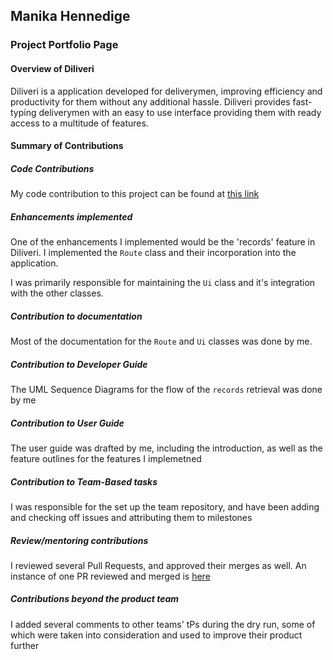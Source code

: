 ## Manika Hennedige

### Project Portfolio Page

#### Overview of Diliveri
Diliveri is a application developed for deliverymen, improving efficiency and productivity for them
without any additional hassle. Diliveri provides fast-typing deliverymen with an easy to use interface providing
them with ready access to a multitude of features.

#### Summary of Contributions

##### Code Contributions
My code contribution to this project can be found at <a href="https://nus-cs2113-ay2021s2.github.io/tp-dashboard/?search=manika&sort=groupTitle&sortWithin=title&since=2021-03-05&timeframe=commit&mergegroup=&groupSelect=groupByRepos&breakdown=false">this link</a>

##### Enhancements implemented
One of the enhancements I implemented would be the 'records' feature in Diliveri. I implemented the `Route` class and
their incorporation into the application.

I was primarily responsible for maintaining the `Ui` class and it's integration with the other classes.

##### Contribution to documentation
Most of the documentation for the `Route` and `Ui` classes was done by me.

##### Contribution to Developer Guide
The UML Sequence Diagrams for the flow of the `records` retrieval was done by me

##### Contribution to User Guide
The user guide was drafted by me, including the introduction, as well as the feature outlines for the features I implemetned

##### Contribution to Team-Based tasks
I was responsible for the set up the team repository, and have been adding and checking off issues and attributing them to milestones

##### Review/mentoring contributions
I reviewed several Pull Requests, and approved their merges as well. An instance of one PR reviewed and merged is <a href="https://github.com/AY2021S2-CS2113-W10-1/tp/pull/43"> here </a>

##### Contributions beyond the product team
I added several comments to other teams' tPs during the dry
run, some of which were taken into consideration and used to
improve their product further





